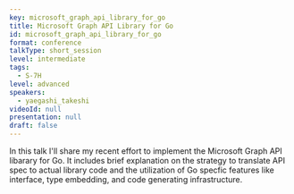 ```yaml
---
key: microsoft_graph_api_library_for_go
title: Microsoft Graph API Library for Go
id: microsoft_graph_api_library_for_go
format: conference
talkType: short_session
level: intermediate
tags:
  - S-7H
level: advanced
speakers:
  - yaegashi_takeshi
videoId: null
presentation: null
draft: false
---
```

In this talk I'll share my recent effort to implement the Microsoft Graph API libarary for Go.  It includes brief explanation on the strategy to translate API spec to actual library code and the utilization of Go specfic features like interface, type embedding, and code generating infrastructure.
